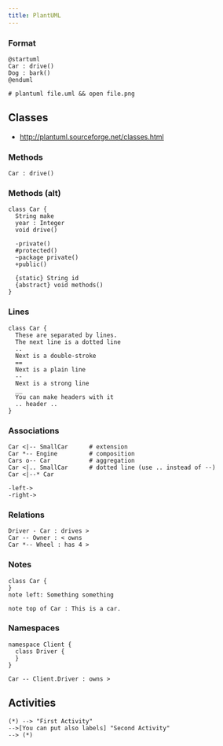 ```yaml
---
title: PlantUML
---
```


### Format

    @startuml
    Car : drive()
    Dog : bark()
    @enduml

    # plantuml file.uml && open file.png

## Classes

 * http://plantuml.sourceforge.net/classes.html

### Methods

    Car : drive()

### Methods (alt)

    class Car {
      String make
      year : Integer
      void drive()

      -private()
      #protected()
      ~package private()
      +public()

      {static} String id
      {abstract} void methods()
    }

### Lines

    class Car {
      These are separated by lines.
      The next line is a dotted line
      ..
      Next is a double-stroke
      ==
      Next is a plain line
      --
      Next is a strong line
      __
      You can make headers with it
      .. header ..
    }

### Associations

    Car <|-- SmallCar      # extension
    Car *-- Engine         # composition
    Cars o-- Car           # aggregation
    Car <|.. SmallCar      # dotted line (use .. instead of --)
    Car <|--* Car

    -left->
    -right->

### Relations

    Driver - Car : drives >
    Car -- Owner : < owns
    Car *-- Wheel : has 4 >

### Notes

    class Car {
    }
    note left: Something something

    note top of Car : This is a car.

### Namespaces

    namespace Client {
      class Driver {
      }
    }

    Car -- Client.Driver : owns >


## Activities

    (*) --> "First Activity"
    -->[You can put also labels] "Second Activity"
    --> (*)

